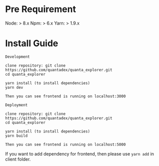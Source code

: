 # Pre Requirement

Node: > 8.x
Npm: > 6.x
Yarn: > 1.9.x

# Install Guide

```
Development

clone repository: git clone https://github.com/quantadex/quanta_explorer.git
cd quanta_explorer

yarn install (to install dependencies)
yarn dev

Then you can see frontend is running on localhost:3000
```

```
Deployment

clone repository: git clone https://github.com/quantadex/quanta_explorer.git
cd quanta_explorer

yarn install (to install dependencies)
yarn build

Then you can see frontend is running on localhost:5000
```

If you want to add dependency for frontend, then please use `yarn add` in client folder.
